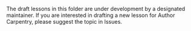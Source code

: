 The draft lessons in this folder are under development by a designated maintainer. If you are interested in drafting a new lesson for Author Carpentry, please suggest the topic in Issues.
